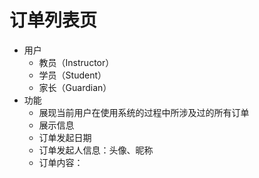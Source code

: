 # 订单列表页
* 用户
	* 教员（Instructor）
	* 学员（Student）
	* 家长（Guardian）
* 功能
	* 展现当前用户在使用系统的过程中所涉及过的所有订单
	* 展示信息
 	* 订单发起日期
 	* 订单发起人信息：头像、昵称
 	* 订单内容：
<!--stackedit_data:
eyJoaXN0b3J5IjpbMTMyODkwMTA0NF19
-->